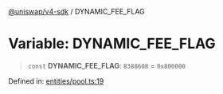[@uniswap/v4-sdk](https://github.com/Uniswap/sdks/tree/main/sdks/v4-sdk) / DYNAMIC_FEE_FLAG

# Variable: DYNAMIC_FEE_FLAG

> `const` **DYNAMIC_FEE_FLAG**: `8388608` = `0x800000`

Defined in: [entities/pool.ts:19](https://github.com/Uniswap/sdks/blob/c1c9f64f11640c79a680f539823458931629e6ed/sdks/v4-sdk/src/entities/pool.ts#L19)
